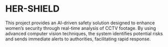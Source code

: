 # HER-SHIELD
This project provides an AI-driven safety solution designed to enhance women’s security through real-time analysis of CCTV footage. By using advanced computer vision techniques, the system identifies potential risks and sends immediate alerts to authorities, facilitating rapid response.
